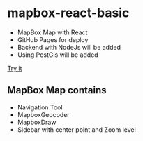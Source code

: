 # mapbox-react-basic

- MapBox Map with React
- GitHub Pages for deploy
- Backend with NodeJs will be added
- Using PostGis will be added

[Try it](https://annagold007.github.io/mapbox-react-basic/)

## MapBox Map contains

- Navigation Tool
- MapboxGeocoder
- MapboxDraw
- Sidebar with center point and Zoom level
